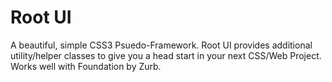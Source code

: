 Root UI
=======

A beautiful, simple CSS3 Psuedo-Framework. Root UI provides additional utility/helper classes to give you a head start in your next CSS/Web Project. Works well with Foundation by Zurb.
